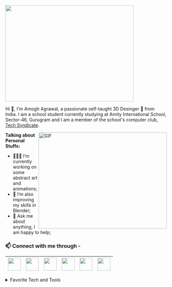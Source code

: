 <img class = "centre" src="https://i.pinimg.com/originals/21/8b/3a/218b3adfa7f1535f99b8e07a614698e4.png" width="400" height="300">

Hi 👋, I'm Amogh Agrawal, a passionate self-taught 3D Desinger 🍩 from India.
I am a school student currently studying at Amity International School, Sector-46, Gurugram and I am a member of the school's computer club, [Tech Syndicate](https://github.com/techsyndicate).

<img align="right" alt="GIF" src="https://cdn.dribbble.com/users/130603/screenshots/4584563/x2_main_01_dribbble.gif" width="400" height="300" />
  
**Talking about Personal Stuffs:**

- 👨🏽‍💻 I’m currently working on some abstract art and animations;
- 🌱 I’m also improving my skills in Blender; 
- 💬 Ask me about anything, I am happy to help;

 ### 📫 Connect with me through -
 
<a href="https://tinyurl.com/BlenderThingsYT"><img src="https://cdns.iconmonstr.com/wp-content/assets/preview/2013/96/iconmonstr-youtube-6.png" width="40"></a>|<a href="https://twitter.com/AmoghAgrawal7"><img src="https://cdns.iconmonstr.com/wp-content/assets/preview/2012/96/iconmonstr-twitter-1.png" width="40"></a>|<a href="https://github.com/AmoghAgrawal"><img src="https://cdns.iconmonstr.com/wp-content/assets/preview/2012/96/iconmonstr-github-1.png" width="40"></a>|<a href="https://t.me/amoghagrawal"><img src="https://cdns.iconmonstr.com/wp-content/assets/preview/2012/96/iconmonstr-github-1.png" width="40"></a>|<a href="https://www.artstation.com/amoghagrawal"><img src="https://cdns.iconmonstr.com/wp-content/assets/preview/2012/96/iconmonstr-github-1.png" width="40"></a>|<a href="mailto:amogh.ggn@gmail.com"><img src="https://cdns.iconmonstr.com/wp-content/assets/preview/2018/96/iconmonstr-gmail-1.png" width="40"></a>|
|--|--|--|--|--|--|

<details>
<summary>Favorite Tech and Tools</summary>

> Tools, websites, and other things that I like to work with and visit for inspiration.

<table>
  <tr>
    <td align="center" width="96">
        <img src="Assets/html.gif" width="48" height="48" alt="Dribble" />
      </a>
      <br>Dribble
    </td>
    <td align="center" width="96">
        <img src="Assets/css.gif" width="48" height="48" alt="Pinterest" />
      </a>
      <br>Pinterest
    </td>
    <td align="center" width="96">
        <img src="Assets/vscode.webp" width="48" height="48" alt="Artstation" />
      </a>
      <br>Artstation
    </td>
    <td align="center" width="96">
        <img src="Assets/python.gif" width="48" height="48" alt="Youtube" />
      </a>
      <br>Youtube
    </td>
    </tr>
</table>
</details>
